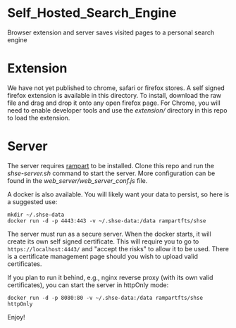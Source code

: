 # Self_Hosted_Search_Engine
Browser extension and server saves visited pages to a personal search engine

# Extension
We have not yet published to chrome, safari or firefox stores.
A self signed firefox extension is available in this directory.  To install, download the raw file and drag and drop it onto any open firefox page.
For Chrome, you will need to enable developer tools and use the *extension/* directory in this repo to load the extension.

# Server
The server requires [rampart](https://rampart.dev/) to be installed.  Clone this repo and run the *shse-server.sh* command to start the server.
More configuration can be found in the *web_server/web_server_conf.js* file.

A docker is also available.  You will likely want your data to persist, so here is a suggested use:
```
mkdir ~/.shse-data
docker run -d -p 4443:443 -v ~/.shse-data:/data rampartfts/shse
```
The server must run as a secure server.  When the docker starts, it will create its own self signed certificate.
This will require you to go to ``https://localhost:4443/`` and "accept the risks" to allow it to be used.
There is a certificate management page should you wish to upload valid certificates.

If you plan to run it behind, e.g., nginx reverse proxy (with its own valid certificates), you can start the server in httpOnly mode:
```
docker run -d -p 8080:80 -v ~/.shse-data:/data rampartfts/shse httpOnly
```

Enjoy!
